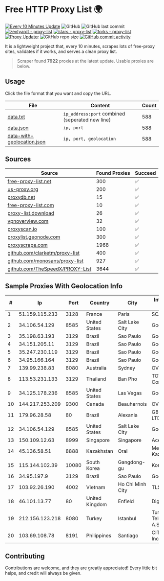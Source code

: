
# Free HTTP Proxy List 🌍

[![Every 10 Minutes Update](https://github.com/mertguvencli/http-proxy-list/actions/workflows/main.yml/badge.svg?branch=main)](https://github.com/mertguvencli/http-proxy-list/actions/workflows/main.yml)
![GitHub](https://img.shields.io/github/license/mertguvencli/http-proxy-list)
![GitHub last commit](https://img.shields.io/github/last-commit/mertguvencli/http-proxy-list)
[![zevtyardt - proxy-list](https://img.shields.io/static/v1?label=zevtyardt&message=proxy-list&color=blue&logo=github)](https://github.com/zevtyardt/proxy-list "Go to GitHub repo")
[![stars - proxy-list](https://img.shields.io/github/stars/zevtyardt/proxy-list?style=social)](https://github.com/zevtyardt/proxy-list)
[![forks - proxy-list](https://img.shields.io/github/forks/zevtyardt/proxy-list?style=social)](https://github.com/zevtyardt/proxy-list)
[![Proxy Updater](https://github.com/zevtyardt/proxy-list/workflows/Proxy%20Updater/badge.svg)](https://github.com/zevtyardt/proxy-list/actions?query=workflow:"Proxy+Updater")
![GitHub repo size](https://img.shields.io/github/repo-size/zevtyardt/proxy-list)
[![GitHub commit activity](https://img.shields.io/github/commit-activity/m/zevtyardt/proxy-list?logo=commits)](https://github.com/zevtyardt/proxy-list/commits/main)

It is a lightweight project that, every 10 minutes, scrapes lots of free-proxy sites, validates if it works, and serves a clean proxy list.

> Scraper found **7922** proxies at the latest update. Usable proxies are below.

## Usage

Click the file format that you want and copy the URL.

|File|Content|Count|
|----|-------|-----|
|[data.txt](https://raw.githubusercontent.com/mertguvencli/http-proxy-list/main/proxy-list/data.txt)|`ip_address:port` combined (seperated new line)|588|
|[data.json](https://raw.githubusercontent.com/mertguvencli/http-proxy-list/main/proxy-list/data.json)|`ip, port`|588|
|[data-with-geolocation.json](https://raw.githubusercontent.com/mertguvencli/http-proxy-list/main/proxy-list/data-with-geolocation.json)|`ip, port, geolocation`|588|

## Sources

|Source|Found Proxies|Succeed|
|------|-------------|-------|
|[free-proxy-list.net](https://free-proxy-list.net)|300|✅|
|[us-proxy.org](https://www.us-proxy.org)|200|✅|
|[proxydb.net](http://proxydb.net)|15|✅|
|[free-proxy-list.com](https://free-proxy-list.com/?page=&port=&type%5B%5D=http&type%5B%5D=https&up_time=0&search=Search)|10|✅|
|[proxy-list.download](https://www.proxy-list.download/HTTP)|26|✅|
|[vpnoverview.com](https://vpnoverview.com/privacy/anonymous-browsing/free-proxy-servers)|32|✅|
|[proxyscan.io](https://www.proxyscan.io)|100|✅|
|[proxylist.geonode.com](https://proxylist.geonode.com/api/proxy-list?limit=300&page=1&sort_by=lastChecked&sort_type=desc&protocols=http,https)|300|✅|
|[proxyscrape.com](https://api.proxyscrape.com/v2/?request=displayproxies&protocol=http&timeout=10000&country=all&ssl=all&anonymity=all)|1968|✅|
|[github.com/clarketm/proxy-list](https://raw.githubusercontent.com/clarketm/proxy-list/master/proxy-list-raw.txt)|400|✅|
|[github.com/monosans/proxy-list](https://raw.githubusercontent.com/monosans/proxy-list/main/proxies/http.txt)|927|✅|
|[github.com/TheSpeedX/PROXY-List](https://raw.githubusercontent.com/TheSpeedX/PROXY-List/master/http.txt)|3644|✅|


## Sample Proxies With Geolocation Info

|#|Ip|Port|Country|City|Internet Service Provider|
|-|--|----|-------|----|-------------------------|
|1|51.159.115.233|3128|France|Paris|SCALEWAY|
|2|34.106.54.129|8585|United States|Salt Lake City|Google LLC|
|3|35.198.63.193|3129|Brazil|Sao Paulo|Google LLC|
|4|34.151.205.11|3129|Brazil|Sao Paulo|Google LLC|
|5|35.247.230.119|3129|Brazil|Sao Paulo|Google LLC|
|6|34.95.166.164|3129|Brazil|Sao Paulo|Google LLC|
|7|139.99.238.83|8080|Australia|Sydney|OVH SAS|
|8|113.53.231.133|3129|Thailand|Ban Pho|TOT Public Company Limited|
|9|34.125.178.236|8585|United States|Las Vegas|Google LLC|
|10|144.217.253.209|9300|Canada|Beauharnois|OVH SAS|
|11|179.96.28.58|80|Brazil|Alexania|G8 NETWORKS LTDA|
|12|34.106.54.129|8585|United States|Salt Lake City|Google LLC|
|13|150.109.12.63|8999|Singapore|Singapore|Aceville Pte.ltd|
|14|45.136.58.51|8888|Kazakhstan|Oral|Megahost Kazakhstan TOO|
|15|115.144.102.39|10080|South Korea|Gangdong-gu|Korea Telecom|
|16|34.95.197.9|3129|Brazil|Sao Paulo|Google LLC|
|17|103.92.26.190|4002|Vietnam|Ho Chi Minh City|TLSOFT|
|18|46.101.13.77|80|United Kingdom|Enfield|DigitalOcean, LLC|
|19|212.156.123.218|8080|Turkey|Istanbul|Turk Telekomunikasyon A.S|
|20|103.69.108.78|8191|Philippines|Santiago|CITI Cableworld Inc.|



## Contributing

Contributions are welcome, and they are greatly appreciated! Every
little bit helps, and credit will always be given.

